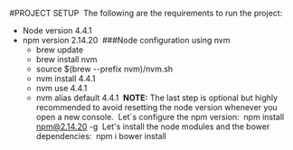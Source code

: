 #PROJECT SETUP
​
The following are the requirements to run the project:
​
 - Node version 4.4.1
 - npm version 2.14.20
​
###Node configuration using nvm
​
     - brew update
     - brew install nvm
     - source $(brew --prefix nvm)/nvm.sh
     - nvm install 4.4.1
     - nvm use 4.4.1
     - nvm alias default 4.4.1
​
**NOTE:** The last step is optional but highly recommended to avoid resetting the node version whenever you open a new console.
​
Let´s configure the npm version:
​
    npm install npm@2.14.20 -g
​
Let's install  the node modules and the bower dependencies:
​
    npm i
    bower install